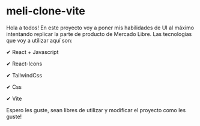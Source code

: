 # meli-clone-vite
Hola a todos! En este proyecto voy a poner mis habilidades de UI al máximo intentando replicar la parte de producto de Mercado Libre.
Las tecnologías que voy a utilizar aquí son:


✔ React + Javascript


✔ React-Icons


✔ TailwindCss


✔ Css


✔ Vite


Espero les guste, sean libres de utilizar y modificar el proyecto como les guste!

